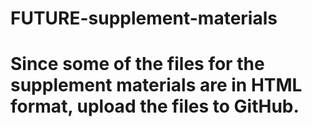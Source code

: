 # FUTURE-supplement-materials
# Since some of the files for the supplement materials are in HTML format, upload the files to GitHub.
